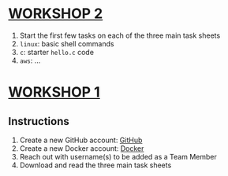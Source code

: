 # [WORKSHOP 2](https://shanidevops.github.io)

1. Start the first few tasks on each of the three main task sheets
2. `linux`: basic shell commands
3. `c`: starter `hello.c` code
4. `aws`: ...

# [WORKSHOP 1](https://shanidevops.github.io)

## Instructions

1. Create a new GitHub account: [GitHub](https://github.com)
2. Create a new Docker account: [Docker](https://docker.com)
3. Reach out with username(s) to be added as a Team Member
4. Download and read the three main task sheets
